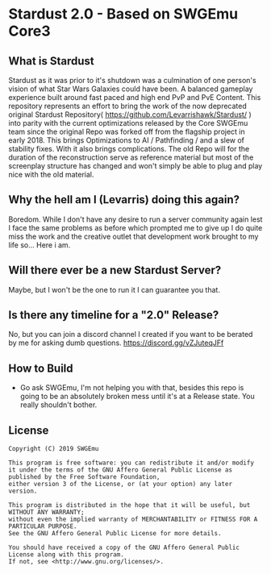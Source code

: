 # Stardust 2.0 -  Based on SWGEmu Core3

## What is Stardust

Stardust as it was prior to it's shutdown was a culmination of one person's vision of what Star Wars Galaxies could have been.   A balanced gameplay experience built around fast paced and high end PvP and PvE Content.     This repository represents an effort to bring the work of the now deprecated original Stardust Repository( https://github.com/Levarrishawk/Stardust/ ) into parity with the current optimizations released by the Core SWGEmu team since the original Repo was forked off from the flagship project in early 2018.   This brings Optimizations to AI / Pathfinding / and a slew of stability fixes.   With it also brings complications.    The old Repo will for the duration of the reconstruction serve as reference material but most of the screenplay structure has changed and won't simply be able to plug and play nice with the old material.

## Why the hell am I (Levarris) doing this again?

Boredom.   While I don't have any desire to run a server community again lest I face the same problems as before which prompted me to give up I do quite miss the work and the creative outlet that development work brought to my life so... Here i am.

## Will there ever be a new Stardust Server?

Maybe, but I won't be the one to run it I can guarantee you that. 

## Is there any timeline for a "2.0" Release?

No, but you can join a discord channel I created if you want to be berated by me for asking dumb questions.   https://discord.gg/vZJuteqJFf

## How to Build

 *  Go ask SWGEmu,  I'm not helping you with that,  besides this repo is going to be an absolutely broken mess until it's at a Release state.   You really shouldn't bother.

## License

    Copyright (C) 2019 SWGEmu

    This program is free software: you can redistribute it and/or modify
    it under the terms of the GNU Affero General Public License as published by the Free Software Foundation,
    either version 3 of the License, or (at your option) any later version.

    This program is distributed in the hope that it will be useful, but WITHOUT ANY WARRANTY;
    without even the implied warranty of MERCHANTABILITY or FITNESS FOR A PARTICULAR PURPOSE.
    See the GNU Affero General Public License for more details.

    You should have received a copy of the GNU Affero General Public License along with this program.
    If not, see <http://www.gnu.org/licenses/>.



